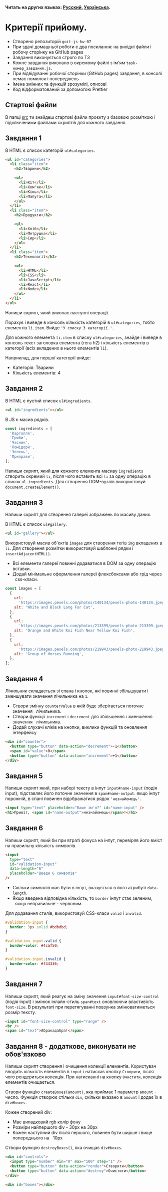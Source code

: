 **Читать на других языках: [Русский](README.md), [Українська](README.ua.md).**

# Критерії прийому.

- Створено репозиторій `goit-js-hw-07`
- При здачі домашньої роботи є два посилання: на вихідні файли і робочу сторінку
  на GitHub pages
- Завдання виконується строго по ТЗ
- Кожне завдання виконано в окремому файлі з ім'ям `task-номер_завдання.js`.
- При відвідуванні робочої сторінки (GitHub pages) завдання, в консолі немає
  помилок і попереджень
- Імена змінних та функцій зрозумілі, описові
- Код відформатований за допомогою Prettier

## Стартові файли

В папці [src](./src) ти знайдеш стартові файли проєкту з базовою розміткою і
підключеними файлами скриптів для кожного завдання.

## Завдання 1

В HTML є список категорій `ul#categories`.

```html
<ul id="categories">
  <li class="item">
    <h2>Тварини</h2>

    <ul>
      <li>Кіт</li>
      <li>Хом'як</li>
      <li>Кінь</li>
      <li>Папуга</li>
    </ul>
  </li>
  <li class="item">
    <h2>Продукти</h2>

    <ul>
      <li>Хліб</li>
      <li>Петрушка</li>
      <li>Сир</li>
    </ul>
  </li>
  <li class="item">
    <h2>Технології</h2>

    <ul>
      <li>HTML</li>
      <li>CSS</li>
      <li>JavaScript</li>
      <li>React</li>
      <li>Node</li>
    </ul>
  </li>
</ul>
```

Напиши скрипт, який виконає наступні операції.

Порахує і виведе в консоль кількість категорій в `ul#categories`, тобто
елементів `li.item`. Вийде `'У списку 3 категорії.'`.

Для кожного елемента `li.item` в списку `ul#categories`, знайде і виведе в
консоль текст заголовка елемента (тега h2) і кількість елементів в категорії
(всіх вкладених в нього елементів `li`).

Наприклад, для першої категорії вийде:

- Категорія: Тварини
- Кількість елементів: 4

## Завдання 2

В HTML є пустий список `ul#ingredients`.

```html
<ul id="ingredients"></ul>
```

В JS є масив рядків.

```js
const ingredients = [
  'Картопля',
  'Гриби',
  'Часник',
  'Помідори',
  'Зелень',
  'Приправи',
];
```

Напиши скрипт, який для кожного елемента масиву `ingredients` створить окремий
`li`, після чого вставить всі `li` за одну операцію в список `ul.ingredients`.
Для створення DOM-вузлів використовуй `document.createElement()`.

## Завдання 3

Напиши скрипт для створення галереї зображень по масиву даних.

В HTML є список `ul#gallery`.

```html
<ul id="gallery"></ul>
```

Використовуй масив об'єктів `images` для створення тегів `img` вкладених в `li`.
Для створення розмітки використовуй шаблонні рядки і `insertAdjacentHTML()`.

- Всі елементи галереї повинні додаватися в DOM за одну операцію вставки.
- Додай мінімальне оформлення галереї флексбоксами або грід через   css-класи.

```js
const images = [
  {
    url:
      'https://images.pexels.com/photos/140134/pexels-photo-140134.jpeg?auto=compress&cs=tinysrgb&dpr=2&h=750&w=1260',
    alt: 'White and Black Long Fur Cat',
  },
  {
    url:
      'https://images.pexels.com/photos/213399/pexels-photo-213399.jpeg?auto=compress&cs=tinysrgb&dpr=2&h=750&w=1260',
    alt: 'Orange and White Koi Fish Near Yellow Koi Fish',
  },
  {
    url:
      'https://images.pexels.com/photos/219943/pexels-photo-219943.jpeg?auto=compress&cs=tinysrgb&dpr=2&h=750&w=1260',
    alt: 'Group of Horses Running',
  },
];
```

## Завдання 4

Лічильник складається зі спана і кнопок, які повинні збільшувати і зменшувати
значення лічильника на `1`.

- Створи змінну `counterValue` в якій буде зберігається поточне значення
    лічильника.
- Створи функції `increment` і `decrement` для збільшення і зменшення значення
    лічильника.
- Додай слухачі кліків на кнопки, виклики функцій та оновлення інтерфейсу

```html
<div id="counter">
  <button type="button" data-action="decrement">-1</button>
  <span id="value">0</span>
  <button type="button" data-action="increment">+1</button>
</div>
```

## Завдання 5

Напиши скрипт який, при наборі тексту в інпут `input#name-input` (подія input),
підставляє його поточне значення в `span#name-output`. якщо інпут порожній, в
спані повинен відображатися рядок `'незнайомець'`.

```html
<input type="text" placeholder="Ваше ім'я?" id="name-input" />
<h1>Привіт, <span id="name-output">незнайомець</span>!</h1>
```

## Завдання 6

Напиши скрипт, який би при втраті фокуса на інпут, перевіряв його вміст на
правильну кількість символів.

```html
<input
  type="text"
  id="validation-input"
  data-length="6"
  placeholder="Введи 6 символів"
/>
```

- Скільки символів має бути в інпут, вказується в його атрибуті `data-length`.
- Якщо введена відповідна кількість, то `border` інпут стає зеленим,   якщо
  неправильне - червоним.

Для додавання стилів, використовуй CSS-класи `valid` і `invalid`.

```css
#validation-input {
  border: 3px solid #bdbdbd;
}

#validation-input.valid {
  border-color: #4caf50;
}

#validation-input.invalid {
  border-color: #f44336;
}
```

## Завдання 7

Напиши скрипт, який реагує на зміну значення `input#font-size-control` (подія
input) і змінює інлайн-стиль `span#text` оновлюючи властивість `font-size`. В
результаті при перетягуванні повзунка змінюватиметься розмір тексту.

```html
<input id="font-size-control" type="range" />
<br />
<span id="text">Абракадабра!</span>
```

## Завдання 8 - додаткове, виконувати не обов'язково

Напиши скрипт створення і очищення колекції елементів. Користувач вводить
кількість елементів в `input` і натискає кнопку `Створити`, після чого
рендериться колекція. При натисканні на кнопку `Очистити`, колекція елементів
очищається.

Створи функцію `createBoxes(amount)`, яка приймає 1 параметр `amount` - число.
Функція створює стільки `div`, скільки вказано в `amount` і додає їх в
`div#boxes`.

Кожен створений div:

- Має випадковий rgb колір фону
- Розміри найпершого div - 30px на 30px
- Кожен наступний div після першого, повинен бути ширше і вище попереднього на
    10px

Створи функцію `destroyBoxes()`, яка очищає `div#boxes`.

```html
<div id="controls">
  <input type="number" min="0" max="100" step="1" />
  <button type="button" data-action="render">Створити</button>
  <button type="button" data-action="destroy">Очистити</button>
</div>

<div id="boxes"></div>
```
